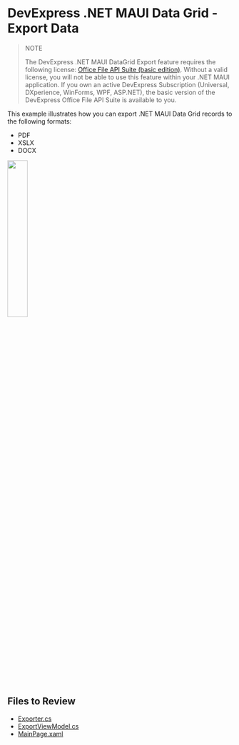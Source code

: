 # DevExpress .NET MAUI Data Grid - Export Data

> NOTE
>
> The DevExpress .NET MAUI DataGrid Export feature requires the following license: [Office File API Suite (basic edition)](https://www.devexpress.com/products/net/office-file-api/). Without a valid license, you will not be able to use this feature within your .NET MAUI application. If you own an active DevExpress Subscription (Universal, DXperience, WinForms, WPF, ASP.NET), the basic version of the DevExpress Office File API Suite is available to you.

This example illustrates how you can export .NET MAUI Data Grid records to the following formats:

* PDF
* XSLX
* DOCX

<image src="./media/grid-export-example.png" width="30%"/>

<!-- default file list -->
## Files to Review

* [Exporter.cs](Models/Exporter.cs)
* [ExportViewModel.cs](ViewModels/ExportViewModel.cs)
* [MainPage.xaml](MainPage.xaml)
<!-- default file list end -->
